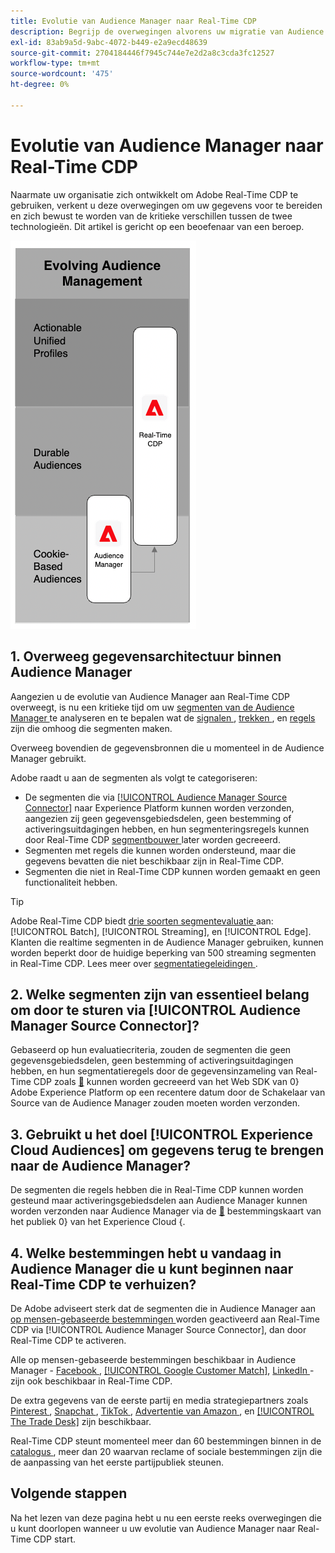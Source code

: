 ```yaml
---
title: Evolutie van Audience Manager naar Real-Time CDP
description: Begrijp de overwegingen alvorens uw migratie van Audience Manager aan Adobe Real-Time CDP te plannen.
exl-id: 83ab9a5d-9abc-4072-b449-e2a9ecd48639
source-git-commit: 2704184446f7945c744e7e2d2a8c3cda3fc12527
workflow-type: tm+mt
source-wordcount: '475'
ht-degree: 0%

---
```


# Evolutie van Audience Manager naar Real-Time CDP

Naarmate uw organisatie zich ontwikkelt om Adobe Real-Time CDP te gebruiken, verkent u deze overwegingen om uw gegevens voor te bereiden en zich bewust te worden van de kritieke verschillen tussen de twee technologieën. Dit artikel is gericht op een beoefenaar van een beroep.

![ Audience Manager aan Real-Time CDP evolutiediagram ](/help/rtcdp/assets/aam-to-rtcdp-evolution.png)

## 1. Overweeg gegevensarchitectuur binnen Audience Manager

Aangezien u de evolutie van Audience Manager aan Real-Time CDP overweegt, is nu een kritieke tijd om uw [ segmenten van de Audience Manager ](https://experienceleague.adobe.com/docs/audience-manager/user-guide/features/segments/segments-purpose.html?lang=nl-NL) te analyseren en te bepalen wat de [ signalen ](https://experienceleague.adobe.com/docs/audience-manager/user-guide/features/data-explorer/data-explorer-understanding-signals.html?lang=nl-NL), [ trekken ](https://experienceleague.adobe.com/docs/audience-manager/user-guide/features/traits/trait-details-page.html?lang=nl-NL), en [ regels ](https://experienceleague.adobe.com/docs/audience-manager/user-guide/features/segments/segment-builder.html?lang=nl-NL#segment-builder-section) zijn die omhoog die segmenten maken.

Overweeg bovendien de gegevensbronnen die u momenteel in de Audience Manager gebruikt.

Adobe raadt u aan de segmenten als volgt te categoriseren:

* De segmenten die via [[!UICONTROL Audience Manager Source Connector]](/help/sources/connectors/adobe-applications/audience-manager.md) naar Experience Platform kunnen worden verzonden, aangezien zij geen gegevensgebiedsdelen, geen bestemming of activeringsuitdagingen hebben, en hun segmenteringsregels kunnen door Real-Time CDP [ segmentbouwer ](/help/segmentation/ui/segment-builder.md) later worden gecreeerd.
* Segmenten met regels die kunnen worden ondersteund, maar die gegevens bevatten die niet beschikbaar zijn in Real-Time CDP.
* Segmenten die niet in Real-Time CDP kunnen worden gemaakt en geen functionaliteit hebben.

>[!TIP]
>
>Adobe Real-Time CDP biedt [ drie soorten segmentevaluatie ](/help/segmentation/home.md#evaluate-segments) aan: [!UICONTROL Batch], [!UICONTROL Streaming], en [!UICONTROL Edge]. Klanten die realtime segmenten in de Audience Manager gebruiken, kunnen worden beperkt door de huidige beperking van 500 streaming segmenten in Real-Time CDP. Lees meer over [ segmentatiegeleidingen ](/help/profile/guardrails.md).

## 2. Welke segmenten zijn van essentieel belang om door te sturen via [!UICONTROL Audience Manager Source Connector]?

Gebaseerd op hun evaluatiecriteria, zouden de segmenten die geen gegevensgebiedsdelen, geen bestemming of activeringsuitdagingen hebben, en hun segmentatieregels door de gegevensinzameling van Real-Time CDP zoals [&#128279;](/help/web-sdk/faq.md) kunnen worden gecreeerd van het Web SDK van 0&rbrace; Adobe Experience Platform op een recentere datum door de Schakelaar van Source van de Audience Manager zouden moeten worden verzonden.

## 3. Gebruikt u het doel [!UICONTROL Experience Cloud Audiences] om gegevens terug te brengen naar de Audience Manager?

De segmenten die regels hebben die in Real-Time CDP kunnen worden gesteund maar activeringsgebiedsdelen aan Audience Manager kunnen worden verzonden naar Audience Manager via de [&#128279;](/help/destinations/catalog/adobe/experience-cloud-audiences.md) bestemmingskaart van het publiek 0&rbrace; van het Experience Cloud &lbrace;.

## 4. Welke bestemmingen hebt u vandaag in Audience Manager die u kunt beginnen naar Real-Time CDP te verhuizen?

De Adobe adviseert sterk dat de segmenten die in Audience Manager aan [ op mensen-gebaseerde bestemmingen ](https://experienceleague.adobe.com/docs/audience-manager/user-guide/features/destinations/people-based/people-based-destinations-overview.html?lang=nl) worden geactiveerd aan Real-Time CDP via [!UICONTROL Audience Manager Source Connector], dan door Real-Time CDP te activeren.

Alle op mensen-gebaseerde bestemmingen beschikbaar in Audience Manager - [ Facebook ](/help/destinations/catalog/social/facebook.md), [[!UICONTROL Google Customer Match]](/help/destinations/catalog/advertising/google-customer-match.md), [ LinkedIn ](/help/destinations/catalog/social/linkedin.md) - zijn ook beschikbaar in Real-Time CDP.

De extra gegevens van de eerste partij en media strategiepartners zoals [ Pinterest ](/help/destinations/catalog/advertising/pinterest.md), [ Snapchat ](/help/destinations/catalog/advertising/snap-inc.md), [ TikTok ](/help/destinations/catalog/social/tiktok.md), [ Advertentie van Amazon ](/help/destinations/catalog/advertising/amazon-ads.md), en [[!UICONTROL The Trade Desk]](/help/destinations/catalog/advertising/tradedesk.md) zijn beschikbaar.

Real-Time CDP steunt momenteel meer dan 60 bestemmingen binnen in de [ catalogus ](/help/destinations/catalog/overview.md), meer dan 20 waarvan reclame of sociale bestemmingen zijn die de aanpassing van het eerste partijpubliek steunen.

## Volgende stappen

Na het lezen van deze pagina hebt u nu een eerste reeks overwegingen die u kunt doorlopen wanneer u uw evolutie van Audience Manager naar Real-Time CDP start.

